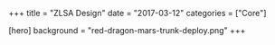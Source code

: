 +++
title = "ZLSA Design"
date = "2017-03-12"
categories = ["Core"]

[hero]
background = "red-dragon-mars-trunk-deploy.png"
+++

<!--more-->

